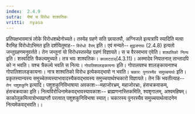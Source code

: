 ```yaml
---
index:  2.4.9
sutra:  येषां च विरोधः शाश्वतिकः
vritti:  nyasa
---
```


प्रतिपक्षभावमात्रं लोके विरोधशब्देनोच्यते। तस्येह ग्रहणे सति छायातपौ, अग्निजले इत्यत्रापि स्यादिति मत्वा वैरमिह विरोधोऽभिमत इति दर्शयितुमाह-- `विरोधो वैरम्` इति। एवं मन्यते-- `क्षुद्रजन्तवः` (2.4.8) इत्यतो जन्तुग्रहणमनुवर्त्तते। तेन जन्तूनां यो विरोधस्तस्येह ग्रहणं विज्ञायते। स च वैरस्वभाव एवेति। `शाश्वतिको नित्यः` इति। शस्वदिति त्रैकल्यमुच्यते। तत्र भवः शाश्वतिकः। `कालाटठञ्`(4.3.11)। अस्मादेव निपातनात् तान्तादपि को न भवति। यश्च त्रैकल्ये भवति स नित्यः। `गोपालिशालङ्कायनाः` इति। गोपालयश्च शालङ्कायनाश्च गोपालिशालङ्कायनाः। नात्र शाश्वतिको विरोध इत्येकवद्भावो न भवति। `चकारः पुनरस्यैव समुच्चयार्थः` इति। प्रकृतस्यान्यस्य समुच्चेतव्यस्याभावादस्यैकवद्भावस्य समुच्चयार्थश्चकारो विज्ञायते। तेन किं भवतीत्याह-- `तेन पशुशकुनि` इत्यादि। पशुशकुनिविभाषाया अवकाशः--महाजोरभ्रम्, महाजोरभ्राः, हंसचक्रवाकम्, हंसचक्रवाका इति। नित्यविरोधिनामेकवद्भावस्यावकाशः-- ब्राह्मणनास्तिकमिति, श्वशृगालम्, अश्वमहिषम्। काकोलूकमित्यत्रोभयप्राप्तौ परत्वात् पशुशकुनिविभाषा स्यात्। चकारस्य पुनरस्यैव समुच्चयार्थत्वादनेन नित्यमेकवद्भवति।।

